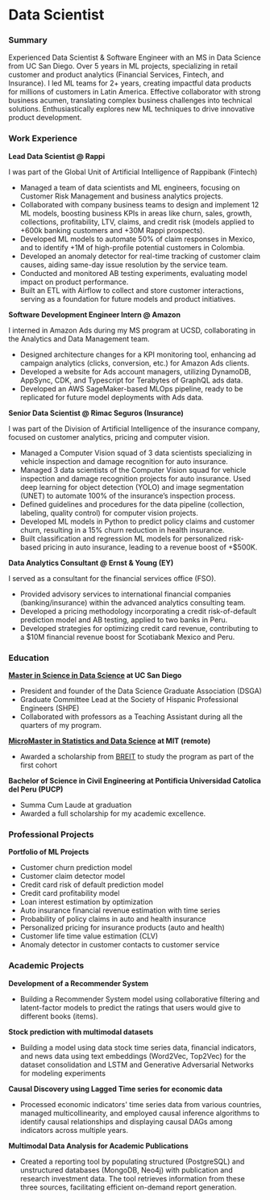 # Data Scientist


### Summary
Experienced Data Scientist & Software Engineer with an MS in Data Science from UC San Diego. Over 5 years in ML projects, specializing in retail customer and product analytics (Financial Services, Fintech, and Insurance). I led ML teams for 2+ years, creating impactful data products for millions of customers in Latin America. Effective collaborator with strong business acumen, translating complex business challenges into technical solutions. Enthusiastically explores new ML techniques to drive innovative product development. 


 
### Work Experience
**Lead Data Scientist @ Rappi**

I was part of the Global Unit of Artificial Intelligence of Rappibank (Fintech)
- Managed a team of data scientists and ML engineers, focusing on Customer Risk Management and business analytics projects.
- Collaborated with company business teams to design and implement 12 ML models, boosting business KPIs in areas like churn, sales, growth, collections, profitability, LTV, claims, and credit risk (models applied to +600k banking customers and +30M Rappi prospects).
- Developed ML models to automate 50% of claim responses in Mexico, and to identify +1M of high-profile potential customers in Colombia.
- Developed an anomaly detector for real-time tracking of customer claim causes, aiding same-day issue resolution by the service team.
- Conducted and monitored AB testing experiments, evaluating model impact on product performance.
- Built an ETL with Airflow to collect and store customer interactions, serving as a foundation for future models and product initiatives.


**Software Development Engineer Intern @ Amazon**

I interned in Amazon Ads during my MS program at UCSD, collaborating in the Analytics and Data Management team.
- Designed architecture changes for a KPI monitoring tool, enhancing ad campaign analytics (clicks, conversion, etc.) for Amazon Ads clients. 
- Developed a website for Ads account managers, utilizing DynamoDB, AppSync, CDK, and Typescript for Terabytes of GraphQL ads data.
- Developed an AWS SageMaker-based MLOps pipeline, ready to be replicated for future model deployments with Ads data.


**Senior Data Scientist @ Rimac Seguros (Insurance)**

I was part of the Division of Artificial Intelligence of the insurance company, focused on customer analytics, pricing and computer vision.
- Managed a Computer Vision squad of 3 data scientists specializing in vehicle inspection and damage recognition for auto insurance.
- Managed 3 data scientists of the Computer Vision squad for vehicle inspection and damage recognition projects for auto insurance. Used deep learning for object detection (YOLO) and image segmentation (UNET) to automate 100% of the insurance’s inspection process.
- Defined guidelines and procedures for the data pipeline (collection, labeling, quality control) for computer vision projects.
- Developed ML models in Python to predict policy claims and customer churn, resulting in a 15% churn reduction in health insurance.
- Built classification and regression ML models for personalized risk-based pricing in auto insurance, leading to a revenue boost of +$500K.


**Data Analytics Consultant @ Ernst & Young (EY)**

I served as a consultant for the financial services office (FSO).
- Provided advisory services to international financial companies (banking/insurance) within the advanced analytics consulting team.
- Developed a pricing methodology incorporating a credit risk-of-default prediction model and AB testing, applied to two banks in Peru.
- Developed strategies for optimizing credit card revenue, contributing to a $10M financial revenue boost for Scotiabank Mexico and Peru.


 
### Education
**[Master in Science in Data Science](https://datascience.ucsd.edu/graduate/ms-program/) at UC San Diego**
- President and founder of the Data Science Graduate Association (DSGA)
- Graduate Committee Lead at the Society of Hispanic Professional Engineers (SHPE)
- Collaborated with professors as a Teaching Assistant during all the quarters of my program.

**[MicroMaster in Statistics and Data Science](https://micromasters.mit.edu/ds/) at MIT (remote)**
- Awarded a scholarship from [BREIT](https://idss.mit.edu/news/perus-breit-future/) to study the program as part of the first cohort 

**Bachelor of Science in Civil Engineering at Pontificia Universidad Catolica del Peru (PUCP)**
- Summa Cum Laude at graduation
- Awarded a full scholarship for my academic excellence.



### Professional Projects

**Portfolio of ML Projects**
  - Customer churn prediction model
  - Customer claim detector model
  - Credit card risk of default prediction model
  - Credit card profitability model
  - Loan interest estimation by optimization
  - Auto insurance financial revenue estimation with time series
  - Probability of policy claims in auto and health insurance
  - Personalized pricing for insurance products (auto and health)
  - Customer life time value estimation (CLV)
  - Anomaly detector in customer contacts to customer service


### Academic Projects
**Development of a Recommender System**
- Building a Recommender System model using collaborative filtering and latent-factor models to predict the ratings that users would give to different books (items).

**Stock prediction with multimodal datasets**
- Building a model using data stock time series data, financial indicators, and news data using text embeddings (Word2Vec, Top2Vec) for the dataset consolidation and LSTM and Generative Adversarial Networks for modeling experiments

**Causal Discovery using Lagged Time series for economic data**
- Processed economic indicators' time series data from various countries, managed multicollinearity, and employed causal inference algorithms to identify causal relationships and displaying causal DAGs among indicators across multiple years.

**Multimodal Data Analysis for Academic Publications**
- Created a reporting tool by populating structured (PostgreSQL) and unstructured databases (MongoDB, Neo4j) with publication and research investment data. The tool retrieves information from these three sources, facilitating efficient on-demand report generation.
